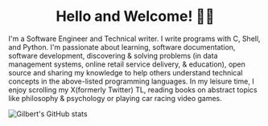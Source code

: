 <h1 align="center">
  Hello and Welcome! 👋🏾
</h1>

I'm a Software Engineer and Technical writer. I write programs with C, Shell,
and Python. I'm passionate about learning, software documentation,
software development, discovering & solving problems (in data management
systems, online retail service delivery, & education), open source and sharing
my knowledge to help others understand technical concepts in the above-listed
programming languages. In my leisure time, I enjoy scrolling my X(formerly Twitter) TL,
reading books on abstract topics like philosophy & psychology or playing car
racing video games.

<img align="center" src="https://github-readme-stats.vercel.app/api?username=functionguyy&show_icons=true&include_all_commits=true&hide_border=true" alt="Gilbert's GitHub stats" />
